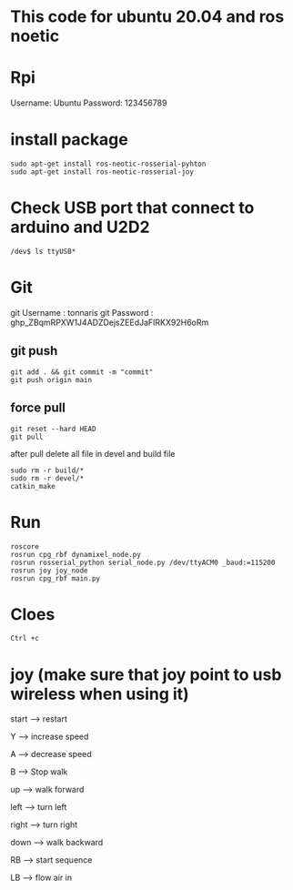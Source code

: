 # This code for ubuntu 20.04 and ros noetic

# Rpi
Username: Ubuntu 
Password: 123456789
# install package
```
sudo apt-get install ros-neotic-rosserial-pyhton
sudo apt-get install ros-neotic-rosserial-joy
```
# Check USB port that connect to arduino and U2D2
```
/dev$ ls ttyUSB*
```

# Git

git Username : tonnaris
git Password : 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
## git push
```
git add . && git commit -m "commit"
git push origin main
```

## force pull
```
git reset --hard HEAD
git pull
```

after pull delete all file in devel and build file
```
sudo rm -r build/*
sudo rm -r devel/*
catkin_make
```

# Run 
```
roscore 
rosrun cpg_rbf dynamixel_node.py
rosrun rosserial_python serial_node.py /dev/ttyACM0 _baud:=115200
rosrun joy joy_node
rosrun cpg_rbf main.py 
```
# Cloes
```
Ctrl +c
```

# joy (make sure that joy point to usb wireless when using it)
start --> restart

Y --> increase speed

A --> decrease speed

B --> Stop walk

up --> walk forward

left --> turn left

right --> turn right

down --> walk backward

RB --> start sequence

LB --> flow air in 